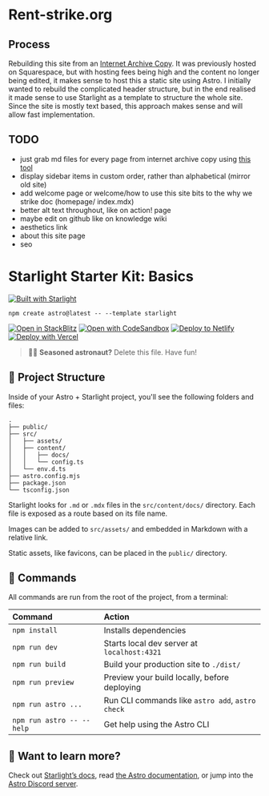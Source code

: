 # Rent-strike.org

## Process

Rebuilding this site from an [Internet Archive Copy](https://web.archive.org/web/20211101134325/https://www.rent-strike.org/). It was previously hosted on Squarespace, but with hosting fees being high and the content no longer being edited, it makes sense to host this a static site using Astro. I initially wanted to rebuild the complicated header structure, but in the end realised it made sense to use Starlight as a template to structure the whole site. Since the site is mostly text based, this approach makes sense and will allow fast implementation.

## TODO

- just grab md files for every page from internet archive copy using [this tool](https://web2md.answer.ai/)
- display sidebar items in custom order, rather than alphabetical (mirror old site)
- add welcome page or welcome/how to use this site bits to the why we strike doc (homepage/ index.mdx)
- better alt text throughout, like on action! page
- maybe edit on github like on knowledge wiki
- aesthetics link
- about this site page
- seo

# Starlight Starter Kit: Basics

[![Built with Starlight](https://astro.badg.es/v2/built-with-starlight/tiny.svg)](https://starlight.astro.build)

```
npm create astro@latest -- --template starlight
```

[![Open in StackBlitz](https://developer.stackblitz.com/img/open_in_stackblitz.svg)](https://stackblitz.com/github/withastro/starlight/tree/main/examples/basics)
[![Open with CodeSandbox](https://assets.codesandbox.io/github/button-edit-lime.svg)](https://codesandbox.io/p/sandbox/github/withastro/starlight/tree/main/examples/basics)
[![Deploy to Netlify](https://www.netlify.com/img/deploy/button.svg)](https://app.netlify.com/start/deploy?repository=https://github.com/withastro/starlight&create_from_path=examples/basics)
[![Deploy with Vercel](https://vercel.com/button)](https://vercel.com/new/clone?repository-url=https%3A%2F%2Fgithub.com%2Fwithastro%2Fstarlight%2Ftree%2Fmain%2Fexamples%2Fbasics&project-name=my-starlight-docs&repository-name=my-starlight-docs)

> 🧑‍🚀 **Seasoned astronaut?** Delete this file. Have fun!

## 🚀 Project Structure

Inside of your Astro + Starlight project, you'll see the following folders and files:

```
.
├── public/
├── src/
│   ├── assets/
│   ├── content/
│   │   ├── docs/
│   │   └── config.ts
│   └── env.d.ts
├── astro.config.mjs
├── package.json
└── tsconfig.json
```

Starlight looks for `.md` or `.mdx` files in the `src/content/docs/` directory. Each file is exposed as a route based on its file name.

Images can be added to `src/assets/` and embedded in Markdown with a relative link.

Static assets, like favicons, can be placed in the `public/` directory.

## 🧞 Commands

All commands are run from the root of the project, from a terminal:

| Command                   | Action                                           |
| :------------------------ | :----------------------------------------------- |
| `npm install`             | Installs dependencies                            |
| `npm run dev`             | Starts local dev server at `localhost:4321`      |
| `npm run build`           | Build your production site to `./dist/`          |
| `npm run preview`         | Preview your build locally, before deploying     |
| `npm run astro ...`       | Run CLI commands like `astro add`, `astro check` |
| `npm run astro -- --help` | Get help using the Astro CLI                     |

## 👀 Want to learn more?

Check out [Starlight’s docs](https://starlight.astro.build/), read [the Astro documentation](https://docs.astro.build), or jump into the [Astro Discord server](https://astro.build/chat).
